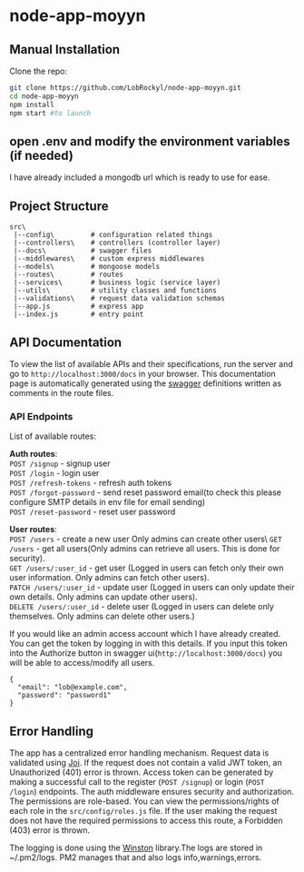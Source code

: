 # node-app-moyyn

## Manual Installation


Clone the repo:

```bash
git clone https://github.com/LobRockyl/node-app-moyyn.git
cd node-app-moyyn
npm install
npm start #to launch
```

## open .env and modify the environment variables (if needed) 
I have already included a mongodb url which is ready to use for ease.


## Project Structure

```
src\
 |--config\         # configuration related things
 |--controllers\    # controllers (controller layer)
 |--docs\           # swagger files
 |--middlewares\    # custom express middlewares
 |--models\         # mongoose models
 |--routes\         # routes
 |--services\       # business logic (service layer)
 |--utils\          # utility classes and functions
 |--validations\    # request data validation schemas
 |--app.js          # express app
 |--index.js        # entry point
```

## API Documentation

To view the list of available APIs and their specifications, run the server and go to `http://localhost:3000/docs` in your browser. This documentation page is automatically generated using the [swagger](https://swagger.io/) definitions written as comments in the route files.

### API Endpoints

List of available routes:

**Auth routes**:\
`POST /signup` - signup user\
`POST /login` - login user\
`POST /refresh-tokens` - refresh auth tokens\
`POST /forgot-password` - send reset password email(to check this please configure SMTP details in env file for email sending)\
`POST /reset-password` - reset user password

**User routes**:\
`POST /users` - create a new user Only admins can create other users\ 
`GET /users` - get all users(Only admins can retrieve all users. This is done for security).\
`GET /users/:user_id` - get user (Logged in users can fetch only their own user information. Only admins can fetch other users).\
`PATCH /users/:user_id` - update user (Logged in users can only update their own details. Only admins can update other users).\
`DELETE /users/:user_id` - delete user (Logged in users can delete only themselves. Only admins can delete other users.)


If you would like an admin access account which I have already created. You can get the token by logging in with this details. If you input this token into the Authorize button in swagger ui(`http://localhost:3000/docs`) you will be able to access/modify all users.

```
{
  "email": "lob@example.com",
  "password": "password1"
}
```


## Error Handling

The app has a centralized error handling mechanism.
Request data is validated using [Joi](https://joi.dev/).
If the request does not contain a valid JWT token, an Unauthorized (401) error is thrown. Access token can be generated by making a successful call to the register (`POST /signup`) or login (`POST /login`) endpoints.
The auth middleware ensures security and authorization. The permissions are role-based. You can view the permissions/rights of each role in the `src/config/roles.js` file.
If the user making the request does not have the required permissions to access this route, a Forbidden (403) error is thrown.


The logging is done using the [Winston](https://github.com/winstonjs/winston) library.The logs are stored in ~/.pm2/logs. PM2 manages that and also logs info,warnings,errors.



